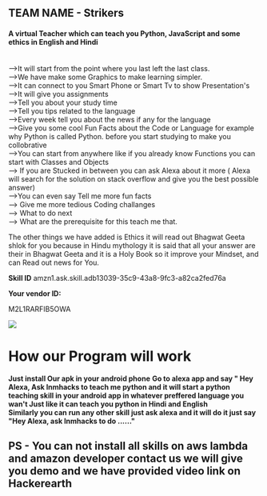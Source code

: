 <h2>TEAM NAME - Strikers</h2>


<h4>A virtual Teacher which can teach you Python, JavaScript and some ethics in English and Hindi</h4><br> 
-->It will start from the point where you last left the last class.<br>
-->We have make some Graphics to make learning simpler.<br>
-->It can connect to you Smart Phone or Smart Tv to show Presentation's<br>
-->It will give you assignments<br>
-->Tell you about your study time<br>
-->Tell you tips related to the language<br>
-->Every week tell you about the news if any for the language<br> 
-->Give you some cool Fun Facts about the Code or Language for example why Python is called Python. before you start studying to make you collobrative<br>
-->You can start from anywhere like if you already know Functions you can start with Classes and Objects<br>
--> If you are Stucked in between you can ask Alexa about it more ( Alexa will  search for the solution on stack overflow and give you the best possible answer) <br>
-->You can even say Tell me more fun facts<br>
--> Give me more tedious Coding challanges<br>
--> What to do next <br>
--> What are the prerequisite for this teach me that.<br>

The other things we have added is Ethics it will read out Bhagwat Geeta shlok for you because in Hindu mythology it is said that all your answer are their in Bhagwat Geeta and it is a Holy Book so it improve your Mindset, and can Read out news for You.

<b>Skill ID</b>
amzn1.ask.skill.adb13039-35c9-43a8-9fc3-a82ca2fed76a

<b>Your vendor ID:</b> 

M2L1RARFIB5OWA

<img src="https://github.com/ojasgulati/LNMHacks-3.0-Submission/blob/master/Strikers/27732eef-2c8c-406a-9734-95134c71c89f.jpeg">

<h1>How our Program will work</h1>
<b>Just install Our apk in your android phone</b>
<b>Go to alexa app and say " Hey Alexa, Ask lnmhacks to teach me python<b> and it will start a python teaching skill in your android app in whatever preffered language you wan't Just like it can teach you python in Hindi and English
<br>
 Similarly you can run any other skill just ask alexa and it will do it just say "Hey Alexa, ask lnmhacks to do ......" <br>
 
 
 <h2>PS - You can not install all skills on aws lambda and amazon developer contact us we will give you demo and we have provided video link on Hackerearth </h2>
  
  

